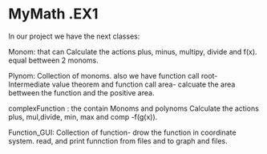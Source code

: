 # MyMath .EX1


In our project we have the next classes:

Monom:  that can Calculate the actions plus, minus, multipy, divide and f(x). equal bettween 2 monoms.

Plynom: Collection of monoms.  also we have function call root- Intermediate value theorem and function call area- calcuate the area bettween the function and the positive area.

complexFunction  : the contain Monoms and polynoms Calculate the actions plus, mul,divide, min, max and comp -f(g(x)).

Function_GUI: Collection of function- drow the function in coordinate system. read, and print funnction from files and to graph and files.
